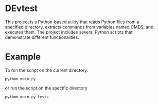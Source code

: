# DEvtest
This project is a Python-based utility that reads Python files from a specified directory, extracts commands from variables named CMDS, and executes them. The project includes several Python scripts that demonstrate different functionalities.

# Example
To run the script on the current directory:

```
python main.py
```
or run the script on the specific directory

```
python main.py tests

